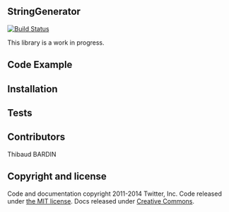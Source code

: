 ## StringGenerator
[![Build Status](https://travis-ci.org/Sohuth/A3_GRP1_PSR.svg?branch=master)](https://travis-ci.org/Sohuth/A3_GRP1_PSR)

This library is a work in progress.

## Code Example


## Installation


## Tests


## Contributors

Thibaud BARDIN

## Copyright and license

Code and documentation copyright 2011-2014 Twitter, Inc. Code released under [the MIT license](LICENSE). Docs released under [Creative Commons](docs/LICENSE).